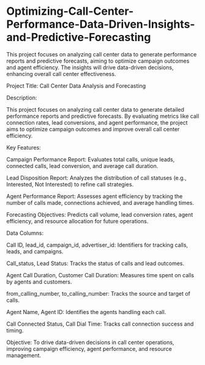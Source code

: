 # Optimizing-Call-Center-Performance-Data-Driven-Insights-and-Predictive-Forecasting
This project focuses on analyzing call center data to generate performance reports and predictive forecasts, aiming to optimize campaign outcomes and agent efficiency. The insights will drive data-driven decisions, enhancing overall call center effectiveness.

Project Title: Call Center Data Analysis and Forecasting

Description:

This project focuses on analyzing call center data to generate detailed performance reports and predictive forecasts. By evaluating metrics like call connection rates, lead conversions, and agent performance, the project aims to optimize campaign outcomes and improve overall call center efficiency.

Key Features:

Campaign Performance Report: Evaluates total calls, unique leads, connected calls, lead conversion, and average call duration.

Lead Disposition Report: Analyzes the distribution of call statuses (e.g., Interested, Not Interested) to refine call strategies.

Agent Performance Report: Assesses agent efficiency by tracking the number of calls made, connections achieved, and average handling times.

Forecasting Objectives: Predicts call volume, lead conversion rates, agent efficiency, and resource allocation for future operations.

Data Columns:

Call ID, lead_id, campaign_id, advertiser_id: Identifiers for tracking calls, leads, and campaigns.

Call_status, Lead Status: Tracks the status of calls and lead outcomes.

Agent Call Duration, Customer Call Duration: Measures time spent on calls by agents and customers.

from_calling_number, to_calling_number: Tracks the source and target of calls.

Agent Name, Agent ID: Identifies the agents handling each call.

Call Connected Status, Call Dial Time: Tracks call connection success and timing.

Objective:
To drive data-driven decisions in call center operations, improving campaign efficiency, agent performance, and resource management.
